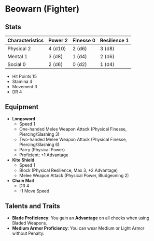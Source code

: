 # Beowarn (Fighter)

## Stats

| Characteristics | Power 2 | Finesse 0 | Resilience 1 |
| --------------- | ------- | --------- | ------------ |
| Physical 2      | 4 (d10) | 2 (d6)    | 3 (d8)       |
| Mental 1        | 3 (d8)  | 1 (d4)    | 2 (d6)       |
| Social 0        | 2 (d6)  | 0 (d2)    | 1 (d4)       |

* Hit Points 15
* Stamina 4
* Movement 3
* DR 4

## Equipment

* **Longsword**
	* Speed 1
	* One-handed Melee Weapon Attack (Physical Finesse, Piercing/Slashing 3)
	* Two-handed Melee Weapon Attack (Physical Finesse, Piercing/Slashing 6)
	* Parry (Physical Power)
	* Proficient: +1 Advantage
* **Kite Shield**
	* Speed 1
	* Block (Physical Resilience, Max 3, +2 Advantage)
	* Melee Weapon Attack (Physical Power, Bludgeoning 2)
* **Chain Mail**
	* DR 4
	* -1 Move Speed

## Talents and Traits

* **Blade Proficiency**: You gain an **Advantage** on all checks when using Bladed Weapons.
* **Medium Armor Proficiency**: You can wear Medium or Light Armor without Penalty.
